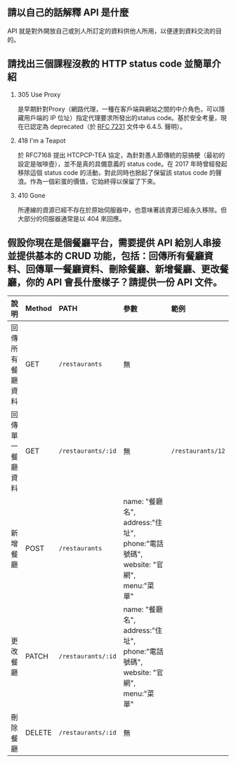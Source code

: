 ## 請以自己的話解釋 API 是什麼

API 就是對外開放自己或別人所訂定的資料供他人所用，以便達到資料交流的目的。

## 請找出三個課程沒教的 HTTP status code 並簡單介紹

1. 305 Use Proxy

   是早期針對Proxy（網路代理，一種在客戶端與網站之間的中介角色，可以隱藏用戶端的 IP 位址）指定代理要求所發出的status code。基於安全考量，現在已認定為 deprecated（於 [RFC 7231](https://tools.ietf.org/html/rfc7231#section-6.4.5) 文件中 6.4.5. 聲明）。

2. 418 I'm a Teapot

   於 RFC7168 提出 HTCPCP-TEA 協定，為針對愚人節傳統的惡搞梗（最初的設定是咖啡壺），並不是真的具備意義的 status code。在 2017 年時曾經發起移除這個 status code 的活動，對此同時也掀起了保留該 status code 的聲浪。作為一個彩蛋的價值，它始終得以保留了下來。

3. 410 Gone

   所連線的資源已經不存在於原始伺服器中，也意味著該資源已經永久移除。但大部分的伺服器通常是以 404 來回應。

## 假設你現在是個餐廳平台，需要提供 API 給別人串接並提供基本的 CRUD 功能，包括：回傳所有餐廳資料、回傳單一餐廳資料、刪除餐廳、新增餐廳、更改餐廳，你的 API 會長什麼樣子？請提供一份 API 文件。

| 說明             | Method | PATH               | 參數                                                         | 範例              |
| :--------------- | ------ | :----------------- | :----------------------------------------------------------- | :---------------- |
| 回傳所有餐廳資料 | GET    | `/restaurants`     | 無                                                           |                   |
| 回傳單一餐廳資料 | GET    | `/restaurants/:id` | 無                                                           | `/restaurants/12` |
| 新增餐廳         | POST   | `/restaurants`     | name: "餐廳名", address:"住址", phone:"電話號碼", website: "官網", menu:"菜單" |                   |
| 更改餐廳         | PATCH  | `/restaurants/:id` | name: "餐廳名", address:"住址", phone:"電話號碼", website: "官網", menu:"菜單" |                   |
| 刪除餐廳         | DELETE | `/restaurants/:id` | 無                                                           |                   |


